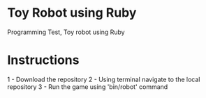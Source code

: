 # Toy Robot using Ruby
Programming Test, Toy robot using Ruby

# Instructions

1 - Download the repository
2 - Using terminal navigate to the local repository
3 - Run the game using 'bin/robot' command
